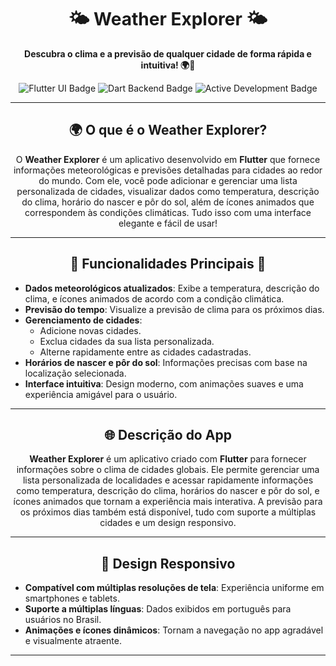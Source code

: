 <h1 align="center">🌤️ Weather Explorer 🌤️</h1>

<p align="center">
  <strong>Descubra o clima e a previsão de qualquer cidade de forma rápida e intuitiva! 🌍📱</strong>
</p>

<p align="center">
  <img src="https://img.shields.io/badge/Flutter-UI-blue" alt="Flutter UI Badge">
  <img src="https://img.shields.io/badge/Dart-Backend-blue" alt="Dart Backend Badge">
  <img src="https://img.shields.io/badge/Status-Active-green" alt="Active Development Badge">
</p>

---

<h2 align="center">🌍 O que é o Weather Explorer?</h2>

<p align="center">
  O <strong>Weather Explorer</strong> é um aplicativo desenvolvido em <strong>Flutter</strong> que fornece informações meteorológicas e previsões detalhadas para cidades ao redor do mundo. Com ele, você pode adicionar e gerenciar uma lista personalizada de cidades, visualizar dados como temperatura, descrição do clima, horário do nascer e pôr do sol, além de ícones animados que correspondem às condições climáticas. Tudo isso com uma interface elegante e fácil de usar!
</p>

---

<h2 align="center">🌟 Funcionalidades Principais 🌟</h2>

- **Dados meteorológicos atualizados**: Exibe a temperatura, descrição do clima, e ícones animados de acordo com a condição climática.
- **Previsão do tempo**: Visualize a previsão de clima para os próximos dias.
- **Gerenciamento de cidades**: 
  - Adicione novas cidades.
  - Exclua cidades da sua lista personalizada.
  - Alterne rapidamente entre as cidades cadastradas.
- **Horários de nascer e pôr do sol**: Informações precisas com base na localização selecionada.
- **Interface intuitiva**: Design moderno, com animações suaves e uma experiência amigável para o usuário.

---

<h2 align="center">🌐 Descrição do App</h2>

<p align="center">
  <strong>Weather Explorer</strong> é um aplicativo criado com <strong>Flutter</strong> para fornecer informações sobre o clima de cidades globais. Ele permite gerenciar uma lista personalizada de localidades e acessar rapidamente informações como temperatura, descrição do clima, horários do nascer e pôr do sol, e ícones animados que tornam a experiência mais interativa. A previsão para os próximos dias também está disponível, tudo com suporte a múltiplas cidades e um design responsivo.
</p>

---

<h2 align="center">🎨 Design Responsivo</h2>

- **Compatível com múltiplas resoluções de tela**: Experiência uniforme em smartphones e tablets.
- **Suporte a múltiplas línguas**: Dados exibidos em português para usuários no Brasil.
- **Animações e ícones dinâmicos**: Tornam a navegação no app agradável e visualmente atraente.

---

